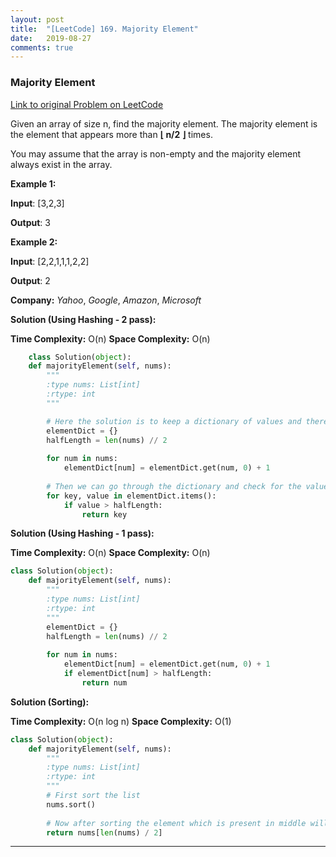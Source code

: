 ```yaml
---
layout: post
title:  "[LeetCode] 169. Majority Element" 
date:   2019-08-27
comments: true
---
```


### Majority Element
 
[Link to original Problem on LeetCode](https://leetcode.com/problems/majority-element/)

Given an array of size n, find the majority element. The majority element is the element that appears more than **⌊ n/2 ⌋** times.

You may assume that the array is non-empty and the majority element always exist in the array.

**Example 1:**

**Input**: [3,2,3]

**Output**: 3


**Example 2:**

**Input**: [2,2,1,1,1,2,2]

**Output**: 2

**Company:**
*Yahoo*, *Google*, *Amazon*, *Microsoft*

**Solution (Using Hashing - 2 pass):**

**Time Complexity:** O(n) 
**Space Complexity:** O(n)

```python
    class Solution(object):
    def majorityElement(self, nums):
        """
        :type nums: List[int]
        :rtype: int
        """

        # Here the solution is to keep a dictionary of values and there count in nums
        elementDict = {}
        halfLength = len(nums) // 2
        
        for num in nums:
            elementDict[num] = elementDict.get(num, 0) + 1
            
        # Then we can go through the dictionary and check for the value whose count is more than len(nums) / 2
        for key, value in elementDict.items():
            if value > halfLength:
                return key

```

**Solution (Using Hashing - 1 pass):**

**Time Complexity:** O(n) 
**Space Complexity:** O(n)

```python
class Solution(object):
    def majorityElement(self, nums):
        """
        :type nums: List[int]
        :rtype: int
        """
        elementDict = {}
        halfLength = len(nums) // 2
        
        for num in nums:
            elementDict[num] = elementDict.get(num, 0) + 1
            if elementDict[num] > halfLength:
                return num
```

**Solution (Sorting):**

**Time Complexity:** O(n log n) 
**Space Complexity:** O(1)

```python
class Solution(object):
    def majorityElement(self, nums):
        """
        :type nums: List[int]
        :rtype: int
        """
        # First sort the list
        nums.sort()
        
        # Now after sorting the element which is present in middle will be the majority element
        return nums[len(nums) / 2]
```

<hr><br />
